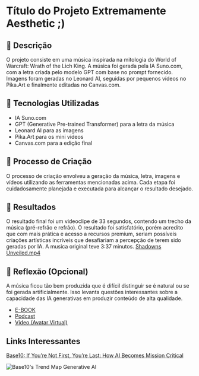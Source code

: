 # Título do Projeto Extremamente Aesthetic ;)

## 📒 Descrição
O projeto consiste em uma música inspirada na mitologia do World of Warcraft: Wrath of the Lich King. A música foi gerada pela IA Suno.com, com a letra criada pelo modelo GPT com base no prompt fornecido. Imagens foram geradas no Leonard AI, seguidas por pequenos vídeos no Pika.Art e finalmente editadas no Canvas.com.

## 🤖 Tecnologias Utilizadas
- IA Suno.com
- GPT (Generative Pre-trained Transformer) para a letra da música
- Leonard AI para as imagens
- Pika.Art para os mini vídeos
- Canvas.com para a edição final

## 🧐 Processo de Criação
O processo de criação envolveu a geração da música, letra, imagens e vídeos utilizando as ferramentas mencionadas acima. Cada etapa foi cuidadosamente planejada e executada para alcançar o resultado desejado.

## 🚀 Resultados
O resultado final foi um videoclipe de 33 segundos, contendo um trecho da música (pré-refrão e refrão). O resultado foi satisfatório, porém acredito que com mais prática e acesso a recursos premium, seriam possíveis criações artísticas incríveis que desafiariam a percepção de terem sido geradas por IA. A musica original teve 3:37 minutos.
[Shadowns Unveiled.mp4](short%20Shadowns%20Unveiled.mp4)

## 💭 Reflexão (Opcional)
A música ficou tão bem produzida que é difícil distinguir se é natural ou se foi gerada artificialmente. Isso levanta questões interessantes sobre a capacidade das IA generativas em produzir conteúdo de alta qualidade.

- [E-BOOK](/exemplos/E-BOOK.md)
- [Podcast](/exemplos/PODCAST.md)
- [Vídeo (Avatar Virtual)](/exemplos/VIDEO.md)

## Links Interessantes

[Base10: If You’re Not First, You’re Last: How AI Becomes Mission Critical](https://base10.vc/post/generative-ai-mission-critical/)

![Base10's Trend Map Generative AI](https://github.com/digitalinnovationone/lab-natty-or-not/assets/730492/f4df26e8-f8f7-4419-8252-c69d73ea930c)
